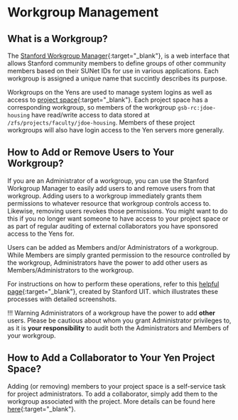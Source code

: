 # Workgroup Management

## What is a Workgroup?

The [Stanford Workgroup Manager](https://workgroup.stanford.edu/){:target="_blank"}, is a web interface that allows Stanford community members to define groups of other community members based on their SUNet IDs for use in various applications. Each workgroup is assigned a unique name that succintly describes its purpose. 

Workgroups on the Yens are used to manage system logins as well as access to [project space](/_policies/services){:target="_blank"}. Each project space has a corresponding workgroup, so members of the workgroup `gsb-rc:jdoe-housing` have read/write access to data stored at `/zfs/projects/faculty/jdoe-housing`. Members of these project workgroups will also have login access to the Yen servers more generally.

## How to Add or Remove Users to Your Workgroup?

If you are an Administrator of a workgroup, you can use the Stanford Workgroup Manager to easily add users to and remove users from that workgroup. Adding users to a workgroup immediately grants them permissions to whatever resource that workgroup controls access to. Likewise, removing users revokes those permissions. You might want to do this if you no longer want someone to have access to your project space or as part of regular auditing of external collaborators you have sponsored access to the Yens for.

Users can be added as Members and/or Administrators of a workgroup. While Members are simply granted permission to the resource controlled by the workgroup, Administrators have the power to add other users as Members/Administrators to the workgroup.

For instructions on how to perform these operations, refer to this [helpful page](https://uit.stanford.edu/service/workgroup/add-remove-members){:target="_blank"}, created by Stanford UIT. which illustrates these processes with detailed screenshots.

!!! Warning
    Administrators of a workgroup have the power to add **other** users. Please be cautious about whom you grant Administrator privileges to, as it is **your responsibility** to audit both the Administrators and Members of your workgroup.

## How to Add a Collaborator to Your Yen Project Space?

Adding (or removing) members to your project space is a self-service task for project administrators. To add a collaborator, simply add them to the workgroup associated with the project. More details can be found here [here](/_policies/collaborators){:target="_blank"}.